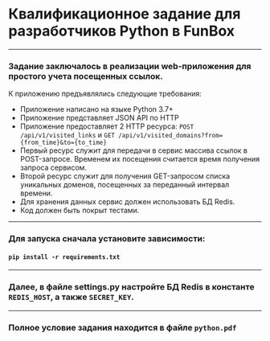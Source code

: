 # Квалификационное задание для разработчиков Python в FunBox

----
### Задание заключалось в реализации web-приложения для простого учета посещенных ссылок.
К приложению предъявлялись следующие требования:
* Приложение написано на языке Python 3.7+
* Приложение представляет JSON API по HTTP
* Приложение предоставляет 2 HTTP ресурса:
`POST /api/v1/visited_links` и `GET /api/v1/visited_domains?from={from_time}&to={to_time}`
* Первый ресурс служит для передачи в сервис массива ссылок в POST-запросе. Временем их посещения считается время получения запроса сервисом.
* Второй ресурс служит для получения GET-запросом списка уникальных доменов, посещенных за переданный интервал времени.
* Для хранения данных сервис должен использовать БД Redis.
* Код должен быть покрыт тестами.
---
### Для запуска сначала установите зависимости:
#### `pip install -r requirements.txt`

---
### Далее, в файле settings.py настройте БД Redis в константе `REDIS_HOST`, а также `SECRET_KEY`.

---
### Полное условие задания находится в файле `python.pdf`
